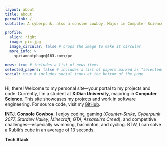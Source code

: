 ```yaml
---
layout: about
title: about
permalink: /
subtitle: A cyberpunk, also a consloe cowboy. Major in Computer Science.

profile:
  align: right
  image: pic.jpg
  image_circular: false # crops the image to make it circular
  more_info: >
    <p>iamnotphage@163.com</p>

news: true # includes a list of news items
selected_papers: false # includes a list of papers marked as "selected={true}"
social: true # includes social icons at the bottom of the page
---
```


Hi, there! Welcome to my personal site—your portal to my projects and code. Currently, I’m a student at **XiDian University**, majoring in **Computer Science**. This site showcases my projects and work in software engineering. For source code, visit my [GitHub](https://github.com/Iamnotphage).

**INTJ**. **Console Cowboy**. I enjoy coding, gaming (_Counter-Strike, Cyberpunk 2077, Stardew Valley, Minecraft, GTA, Assassin’s Creed_), and competitive challenges—especially swimming, badminton, and cycling. BTW, I can solve a Rubik’s cube in an average of 13 seconds.

**Tech Stack**

<i class="fa-brands fa-github" style="font-size: 32px; display: inline-block;"></i>
<i class="fa-brands fa-ubuntu" style="font-size: 32px; display: inline-block;"></i>
<i class="fa-brands fa-linux" style="font-size: 32px; display: inline-block;"></i>
<i class="fa-brands fa-docker" style="font-size: 32px; display: inline-block;"></i>
<i class="fa-brands fa-java" style="font-size: 32px; display: inline-block;"></i>
<i class="fa-brands fa-python" style="font-size: 32px; display: inline-block;"></i>
